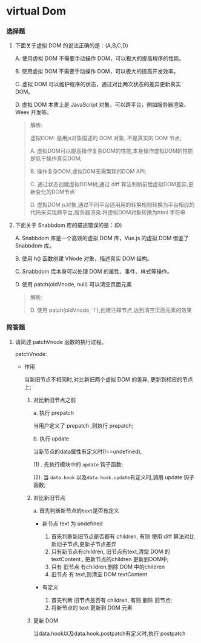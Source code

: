# virtual Dom
### 选择题

1. 下面关于虚拟 DOM 的说法正确的是：(A,B,C,D)

   A. 使用虚拟 DOM 不需要手动操作 DOM，可以极大的提高程序的性能。

   B. 使用虚拟 DOM 不需要手动操作 DOM，可以极大的提高开发效率。

   C. 虚拟 DOM 可以维护程序的状态，通过对比两次状态的差异更新真实 DOM。

   D. 虚拟 DOM 本质上是 JavaScript 对象，可以跨平台，例如服务器渲染、Weex 开发等。

   > 解析:
   >
   > 虚拟DOM: 是用js对象描述的 DOM 对象, 不是真实的 DOM 节点;
   >
   > A. 虚拟DOM可以提高操作复杂DOM的性能,本身操作虚拟DOM的性能是低于操作真实DOM;
   >
   > B. 操作复杂DOM,虚拟DOM无需繁琐的DOM API;
   >
   > C. 通过状态创建虚拟DOM树,通过 diff 算法判断前后虚拟DOM差异,更新变化的DOM节点
   >
   > D. 虚拟DOM js对象,通过不同平台适用用的转换规则转换为平台相应的代码来实现跨平台,服务器渲染:将虚拟DOM对象转换为html 字符串 

2. 下面关于 Snabbdom 库的描述错误的是：(D)

   A. Snabbdom 库是一个高效的虚拟 DOM 库，Vue.js 的虚拟 DOM 借鉴了 Snabbdom 库。

   B. 使用 h() 函数创建 VNode 对象，描述真实 DOM 结构。

   C. Snabbdom 库本身可以处理 DOM 的属性、事件、样式等操作。

   D. 使用 patch(oldVnode, null) 可以清空页面元素

   > 解析:
   >
   > D. 使用 patch(oldVnode, '!'),创建注释节点,达到清空页面元素的效果

### 简答题

1. 请简述 patchVnode 函数的执行过程。

   patchVnode:

   * 作用 

     当新旧节点不相同时,对比新旧两个虚拟 DOM 的差异, 更新到相应的节点上;

     1. 对比新旧节点之前

        a. 执行 prepatch

        当用户定义了 prepatch ,则执行 prepatch;  

        b. 执行 update

        当新节点的data属性有定义时(!==undefined), 

        (1) . 先执行模块中的 `update` 钩子函数;

        (2). 当 `data.hook` 以及`data.hook.update`有定义时,调用 update 钩子函数;

     2. 对比新旧节点

        a. 首先判断新节点的`text`是否有定义 

        * 新节点 text 为 undefined
          1. 首先判断新旧节点是否都有 children, 有则 使用 diff 算法对比新旧子节点,更新子节点差异
          2. 只有新节点有children, 旧节点有text,清空 DOM 的 textContent , 把新节点的children 更新到DOM中;
          3. 只有 旧节点 有children,删除  DOM 中的children
          4.  旧节点 有 text,则清空 DOM textContent

        * 有定义
          1. 首先判断 旧节点是否有 children, 有则 删除 旧节点;
          2. 将新节点的 text 更新到 DOM 元素

     3. 更新 DOM

        当data.hook以及data.hook.postpatch有定义时,执行 postpatch